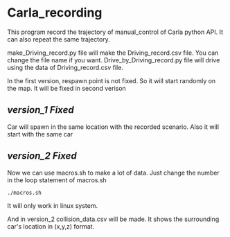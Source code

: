 # Carla_recording
This program record the trajectory of manual_control of Carla python API. It can also repeat the same trajectory.

make_Driving_record.py file will make the Driving_record.csv file. You can change the file name if you want.
Drive_by_Driving_record.py file will drive using the data of Driving_record.csv file.

In the first version, respawn point is not fixed. So it will start randomly on the map. It will be fixed in second verison

*version_1 Fixed*
-------

  Car will spawn in the same location with the recorded scenario. Also it will start with the same car

*version_2 Fixed*
--------

  Now we can use macros.sh to make a lot of data. Just change the number in the loop statement of macros.sh

    ./macros.sh
    
  It will only work in linux system.

  And in version_2 collision_data.csv will be made. It shows the surrounding car's location in (x,y,z) format.

